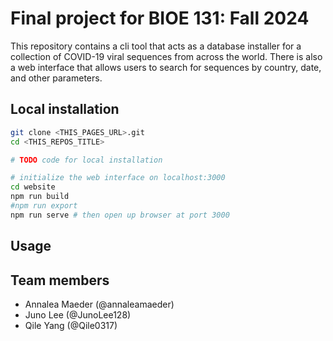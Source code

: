 # Final project for BIOE 131: Fall 2024

This repository contains a cli tool that acts as a database installer for a collection of COVID-19 viral sequences from across the world. There is also a web interface that allows users to search for sequences by country, date, and other parameters.

## Local installation

```bash
git clone <THIS_PAGES_URL>.git
cd <THIS_REPOS_TITLE>

# TODO code for local installation

# initialize the web interface on localhost:3000
cd website
npm run build
#npm run export
npm run serve # then open up browser at port 3000
```

## Usage

## Team members

- Annalea Maeder (@annaleamaeder)
- Juno Lee (@JunoLee128)
- Qile Yang (@Qile0317)
